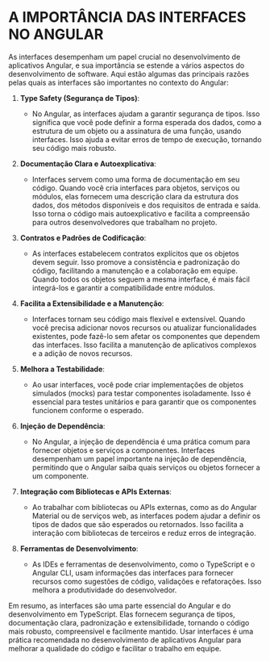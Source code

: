 # A IMPORTÂNCIA DAS INTERFACES NO ANGULAR
As interfaces desempenham um papel crucial no desenvolvimento de aplicativos Angular, e sua importância se estende a vários aspectos do desenvolvimento de software. Aqui estão algumas das principais razões pelas quais as interfaces são importantes no contexto do Angular:

1. **Type Safety (Segurança de Tipos)**:
   - No Angular, as interfaces ajudam a garantir segurança de tipos. Isso significa que você pode definir a forma esperada dos dados, como a estrutura de um objeto ou a assinatura de uma função, usando interfaces. Isso ajuda a evitar erros de tempo de execução, tornando seu código mais robusto.

2. **Documentação Clara e Autoexplicativa**:
   - Interfaces servem como uma forma de documentação em seu código. Quando você cria interfaces para objetos, serviços ou módulos, elas fornecem uma descrição clara da estrutura dos dados, dos métodos disponíveis e dos requisitos de entrada e saída. Isso torna o código mais autoexplicativo e facilita a compreensão para outros desenvolvedores que trabalham no projeto.

3. **Contratos e Padrões de Codificação**:
   - As interfaces estabelecem contratos explícitos que os objetos devem seguir. Isso promove a consistência e padronização do código, facilitando a manutenção e a colaboração em equipe. Quando todos os objetos seguem a mesma interface, é mais fácil integrá-los e garantir a compatibilidade entre módulos.

4. **Facilita a Extensibilidade e a Manutenção**:
   - Interfaces tornam seu código mais flexível e extensível. Quando você precisa adicionar novos recursos ou atualizar funcionalidades existentes, pode fazê-lo sem afetar os componentes que dependem das interfaces. Isso facilita a manutenção de aplicativos complexos e a adição de novos recursos.

5. **Melhora a Testabilidade**:
   - Ao usar interfaces, você pode criar implementações de objetos simulados (mocks) para testar componentes isoladamente. Isso é essencial para testes unitários e para garantir que os componentes funcionem conforme o esperado.

6. **Injeção de Dependência**:
   - No Angular, a injeção de dependência é uma prática comum para fornecer objetos e serviços a componentes. Interfaces desempenham um papel importante na injeção de dependência, permitindo que o Angular saiba quais serviços ou objetos fornecer a um componente.

7. **Integração com Bibliotecas e APIs Externas**:
   - Ao trabalhar com bibliotecas ou APIs externas, como as do Angular Material ou de serviços web, as interfaces podem ajudar a definir os tipos de dados que são esperados ou retornados. Isso facilita a interação com bibliotecas de terceiros e reduz erros de integração.

8. **Ferramentas de Desenvolvimento**:
   - As IDEs e ferramentas de desenvolvimento, como o TypeScript e o Angular CLI, usam informações das interfaces para fornecer recursos como sugestões de código, validações e refatorações. Isso melhora a produtividade do desenvolvedor.

Em resumo, as interfaces são uma parte essencial do Angular e do desenvolvimento em TypeScript. Elas fornecem segurança de tipos, documentação clara, padronização e extensibilidade, tornando o código mais robusto, compreensível e facilmente mantido. Usar interfaces é uma prática recomendada no desenvolvimento de aplicativos Angular para melhorar a qualidade do código e facilitar o trabalho em equipe.